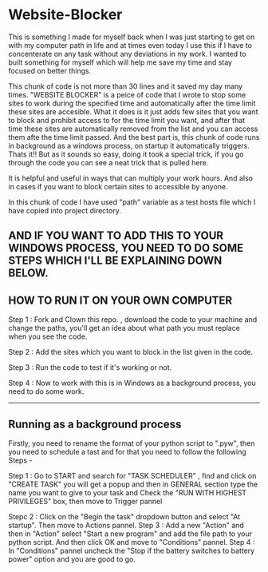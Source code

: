 # Website-Blocker

This is something I made for myself back when I was just starting to get on with my computer path in life and at times even today I use this if I have to concenterate on any task without any deviations in my work. I wanted to built something for myself which will help me save my time and stay focused on better things.

This chunk of code is not more than 30 lines and it saved my day many times. 
"WEBSITE BLOCKER" is a peice of code that I wrote to stop some sites to work during the specified time and automatically after the time limit these sites are accesible.
What it does is it just adds few sites that you want to block and prohibit access to for the time limit you want, and after that time these sites are automatically removed from the list and you can access them afte the time limit passed. And the best part is, this chunk of code runs in background as a windows process, on startup it automatically triggers.
Thats it!!
But as it sounds so easy, doing it took a special trick, if you go through the code you can see a neat trick that is pulled here.

It is helpful and useful in ways that can multiply your work hours. And also in cases if you want to block certain sites to accessible by anyone.


In this chunk of code I have used "path" variable as a test hosts file which I have copied into project directory.


AND IF YOU WANT TO ADD THIS TO YOUR WINDOWS PROCESS, YOU NEED TO DO SOME STEPS WHICH I'LL BE EXPLAINING DOWN BELOW.
----------------------------------
HOW TO RUN IT ON YOUR OWN COMPUTER
----------------------------------

Step 1 : Fork and Clown this repo. , download the code to your machine and change the paths, you'll get an idea about what path you must replace when you see the code.

Step 2 : Add the sites which you want to block in the list given in the code.

Step 3 : Run the code to test if it's working or not.

Step 4 : Now to work with this is in Windows as a background process, you need to do some work.

-------------------------------
Running as a background process
-------------------------------
Firstly, you need to rename the format of your python script to ".pyw", then you need to schedule a tast and for that you need to follow the following Steps -

Step 1 :  Go to START and search for "TASK SCHEDULER" , find and click on "CREATE TASK" you will get a popup and then in GENERAL 
          section type the name you want to give to your task and Check the "RUN WITH HIGHEST PRIVILEGES" box, then move to Trigger
           pannel
           
Stepc 2 : Click on the "Begin the task" dropdown button and select "At startup". Then move to Actions pannel.
Step 3 : Add a new "Action" and then in "Action" select "Start a new program" and add the file path to your python script. And then 
         click OK and move to "Conditions" pannel.
Step 4 : In "Conditions" pannel uncheck the "Stop if the battery switches to battery power" option and you are good to go.

